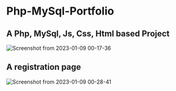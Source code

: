 # Php-MySql-Portfolio
## A Php, MySql, Js, Css, Html based Project

![Screenshot from 2023-01-09 00-17-36](https://user-images.githubusercontent.com/46927702/211222241-af99e315-8394-4b72-9757-392259d66122.png)

## A registration page

![Screenshot from 2023-01-09 00-28-41](https://user-images.githubusercontent.com/46927702/211222344-813bfd18-5dad-4f5d-a036-1a928a4ff8d8.png)
